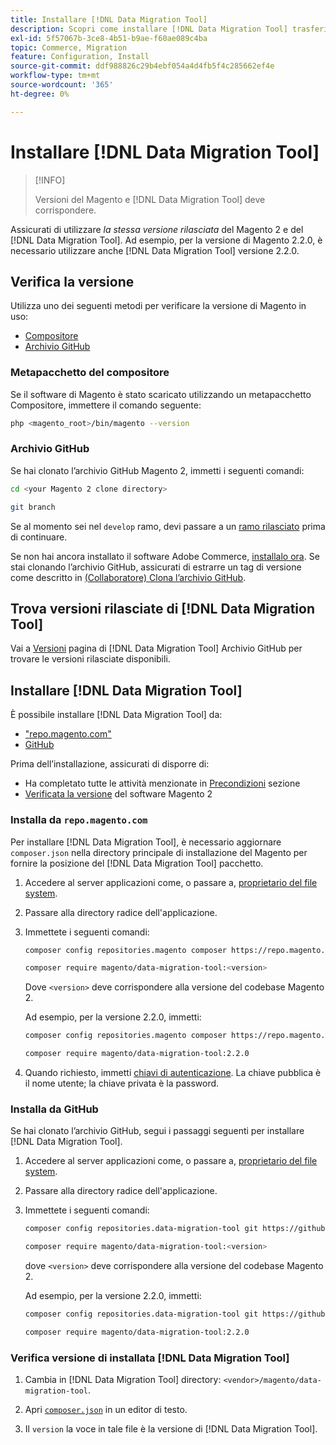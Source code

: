 ```yaml
---
title: Installare [!DNL Data Migration Tool]
description: Scopri come installare [!DNL Data Migration Tool] trasferire dati tra il Magento 1 e il Magento 2.
exl-id: 5f57067b-3ce8-4b51-b9ae-f60ae089c4ba
topic: Commerce, Migration
feature: Configuration, Install
source-git-commit: ddf988826c29b4ebf054a4d4fb5f4c285662ef4e
workflow-type: tm+mt
source-wordcount: '365'
ht-degree: 0%

---
```


# Installare [!DNL Data Migration Tool]

>[!INFO]
>
>Versioni del Magento e [!DNL Data Migration Tool] deve corrispondere.


Assicurati di utilizzare *la stessa versione rilasciata* del Magento 2 e del [!DNL Data Migration Tool]. Ad esempio, per la versione di Magento 2.2.0, è necessario utilizzare anche [!DNL Data Migration Tool] versione 2.2.0.

## Verifica la versione

Utilizza uno dei seguenti metodi per verificare la versione di Magento in uso:

- [Compositore](#composer-metapackage)
- [Archivio GitHub](#github-repository)

### Metapacchetto del compositore

Se il software di Magento è stato scaricato utilizzando un metapacchetto Compositore, immettere il comando seguente:

```bash
php <magento_root>/bin/magento --version
```

### Archivio GitHub

Se hai clonato l’archivio GitHub Magento 2, immetti i seguenti comandi:

```bash
cd <your Magento 2 clone directory>
```

```bash
git branch
```

Se al momento sei nel `develop` ramo, devi passare a un [ramo rilasciato](https://developer.adobe.com/commerce/contributor/guides/install/change-version/) prima di continuare.

Se non hai ancora installato il software Adobe Commerce, [installalo ora](../../installation/prerequisites/commerce.md).
Se stai clonando l’archivio GitHub, assicurati di estrarre un tag di versione come descritto in [(Collaboratore) Clona l’archivio GitHub](https://developer.adobe.com/commerce/contributor/guides/install/clone-repository/).

## Trova versioni rilasciate di [!DNL Data Migration Tool]

Vai a [Versioni](https://github.com/magento/data-migration-tool/releases) pagina di [!DNL Data Migration Tool] Archivio GitHub per trovare le versioni rilasciate disponibili.

## Installare [!DNL Data Migration Tool]

È possibile installare [!DNL Data Migration Tool] da:

- [&quot;repo.magento.com&quot;](#install-from-repomagentocom)
- [GitHub](#install-from-github)

Prima dell’installazione, assicurati di disporre di:

- Ha completato tutte le attività menzionate in [Precondizioni](prerequisites.md) sezione
- [Verificata la versione](install.md#check-your-version) del software Magento 2

### Installa da `repo.magento.com`

Per installare [!DNL Data Migration Tool], è necessario aggiornare `composer.json` nella directory principale di installazione del Magento per fornire la posizione del [!DNL Data Migration Tool] pacchetto.

1. Accedere al server applicazioni come, o passare a, [proprietario del file system](../../installation/prerequisites/file-system/overview.md).
1. Passare alla directory radice dell&#39;applicazione.
1. Immettete i seguenti comandi:

   ```bash
   composer config repositories.magento composer https://repo.magento.com
   ```

   ```bash
   composer require magento/data-migration-tool:<version>
   ```

   Dove `<version>` deve corrispondere alla versione del codebase Magento 2.

   Ad esempio, per la versione 2.2.0, immetti:

   ```bash
   composer config repositories.magento composer https://repo.magento.com
   ```

   ```bash
   composer require magento/data-migration-tool:2.2.0
   ```

1. Quando richiesto, immetti [chiavi di autenticazione](../../installation/prerequisites/authentication-keys.md). La chiave pubblica è il nome utente; la chiave privata è la password.

### Installa da GitHub

Se hai clonato l’archivio GitHub, segui i passaggi seguenti per installare [!DNL Data Migration Tool].

1. Accedere al server applicazioni come, o passare a, [proprietario del file system](../../installation/prerequisites/file-system/overview.md).
1. Passare alla directory radice dell&#39;applicazione.
1. Immettete i seguenti comandi:

   ```bash
   composer config repositories.data-migration-tool git https://github.com/magento/data-migration-tool
   ```

   ```bash
   composer require magento/data-migration-tool:<version>
   ```

   dove `<version>` deve corrispondere alla versione del codebase Magento 2.

   Ad esempio, per la versione 2.2.0, immetti:

   ```bash
   composer config repositories.data-migration-tool git https://github.com/magento/data-migration-tool
   ```

   ```bash
   composer require magento/data-migration-tool:2.2.0
   ```

### Verifica versione di installata [!DNL Data Migration Tool]

1. Cambia in [!DNL Data Migration Tool] directory: `<vendor>/magento/data-migration-tool`.

1. Apri [`composer.json`](https://github.com/magento/data-migration-tool/blob/2.4/composer.json) in un editor di testo.

1. Il `version` la voce in tale file è la versione di [!DNL Data Migration Tool].
